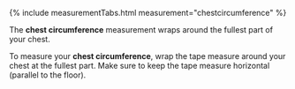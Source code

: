 {% include measurementTabs.html measurement="chestcircumference" %}

The **chest circumference** measurement wraps around the fullest part of your chest.

To measure your **chest circumference**, wrap the tape measure around your chest at the fullest part. 
Make sure to keep the tape measure horizontal (parallel to the floor).
